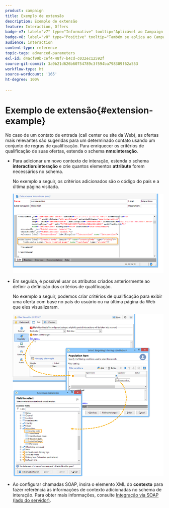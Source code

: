 ```yaml
---
product: campaign
title: Exemplo de extensão
description: Exemplo de extensão
feature: Interaction, Offers
badge-v7: label="v7" type="Informative" tooltip="Aplicável ao Campaign Classic v7"
badge-v8: label="v8" type="Positive" tooltip="Também se aplica ao Campaign v8"
audience: interaction
content-type: reference
topic-tags: advanced-parameters
exl-id: d4acf99b-cef4-48f7-b4cd-c032ec12592f
source-git-commit: 3a9b21d626b60754789c3f594ba798309f62a553
workflow-type: ht
source-wordcount: '165'
ht-degree: 100%

---
```


# Exemplo de extensão{#extension-example}



No caso de um contato de entrada (call center ou site da Web), as ofertas mais relevantes são sugeridas para um determinado contato usando um conjunto de regras de qualificação. Para enriquecer os critérios de qualificação de suas ofertas, estenda o schema **nms:interação**.

* Para adicionar um novo contexto de interação, estenda o schema **interaction:interação** e crie quantos elementos **attribute** forem necessários no schema.

  No exemplo a seguir, os critérios adicionados são o código do país e a última página visitada.

  ![](assets/s_ncs_configuration_offer_schemas.png)

* Em seguida, é possível usar os atributos criados anteriormente ao definir a definição dos critérios de qualificação.

  No exemplo a seguir, podemos criar critérios de qualificação para exibir uma oferta com base no país do usuário ou na última página da Web que eles visualizaram.

  ![](assets/s_ncs_configuration_offer_context.png)

* Ao configurar chamadas SOAP, insira o elemento XML do **contexto** para fazer referência às informações de contexto adicionadas no schema de interação. Para obter mais informações, consulte [Integração via SOAP (lado do servidor)](../../interaction/using/integration-via-soap--server-side-.md).
